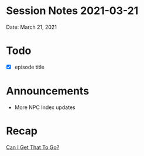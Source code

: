 # Session Notes 2021-03-21

Date: March 21, 2021

# Todo

- [x]  episode title

# Announcements

- More NPC Index updates

# Recap

[Can I Get That To Go?](../Adventure%20Log/Can%20I%20Get%20That%20To%20Go.md)